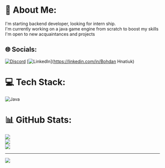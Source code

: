 # 💫 About Me:
I'm starting backend developer, looking for intern ship.<br>I'm currently working on a java game engine from scratch to boost my skills<br>I'm open to new acquaintances and projects


## 🌐 Socials:
[![Discord](https://img.shields.io/badge/Discord-%237289DA.svg?logo=discord&logoColor=white)](https://discord.gg/gotihok) [![LinkedIn](https://img.shields.io/badge/LinkedIn-%230077B5.svg?logo=linkedin&logoColor=white)](https://linkedin.com/in/Bohdan Hnatiuk) 

# 💻 Tech Stack:
![Java](https://img.shields.io/badge/java-%23ED8B00.svg?style=for-the-badge&logo=openjdk&logoColor=white)
# 📊 GitHub Stats:
![](https://github-readme-stats.vercel.app/api?username=Gotihok&theme=dark&hide_border=false&include_all_commits=true&count_private=false)<br/>
![](https://github-readme-streak-stats.herokuapp.com/?user=Gotihok&theme=dark&hide_border=false)<br/>
![](https://github-readme-stats.vercel.app/api/top-langs/?username=Gotihok&theme=dark&hide_border=false&include_all_commits=true&count_private=false&layout=compact)

---
[![](https://visitcount.itsvg.in/api?id=Gotihok&icon=0&color=0)](https://visitcount.itsvg.in)

<!-- Proudly created with GPRM ( https://gprm.itsvg.in ) -->

